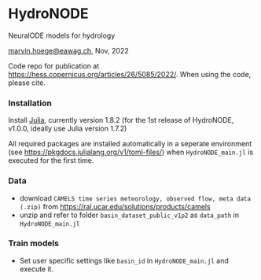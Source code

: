 # HydroNODE

NeuralODE models for hydrology

marvin.hoege@eawag.ch, Nov, 2022

Code repo for publication at https://hess.copernicus.org/articles/26/5085/2022/. When using the code, please cite.


### Installation
Install [Julia](https://julialang.org/downloads/), currently version 1.8.2 (for the 1st release of HydroNODE, v1.0.0, ideally use Julia version 1.7.2)

All required packages are installed automatically in a seperate environment (see https://pkgdocs.julialang.org/v1/toml-files/) when `HydroNODE_main.jl` is executed for the first time.

### Data
- download `CAMELS time series meteorology, observed flow, meta data (.zip)` from https://ral.ucar.edu/solutions/products/camels
- unzip and refer to folder `basin_dataset_public_v1p2` as `data_path` in `HydroNODE_main.jl`

### Train models
- Set user specific settings like `basin_id` in `HydroNODE_main.jl`
  and execute it.
